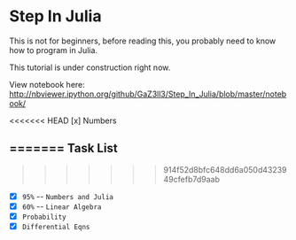 Step In Julia
=============

This is not for beginners, before reading this, you probably need to know how to program in Julia.

This tutorial is under construction right now. 

View notebook here: http://nbviewer.ipython.org/github/GaZ3ll3/Step_In_Julia/blob/master/notebook/

<<<<<<< HEAD
 [x] Numbers

=======
Task List
----------
>>>>>>> 914f52d8bfc648dd6a050d4323949cfefb7d9aab

- [x] ``95%`` -- ``Numbers and Julia`` 
- [x] ``60%`` -- ``Linear Algebra``
- [x] ``Probability``
- [x] ``Differential Eqns``
